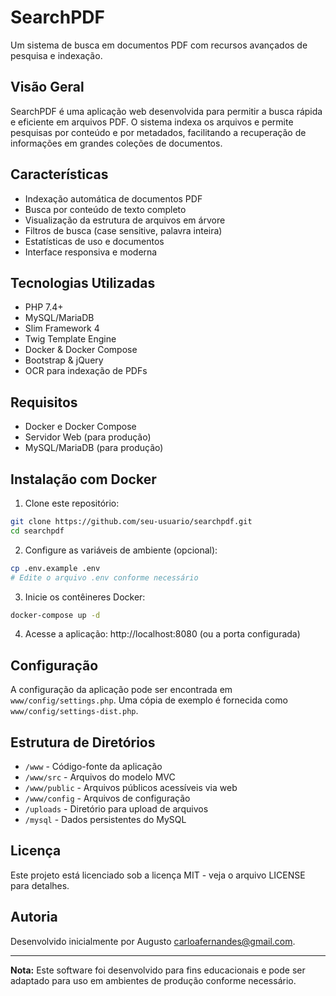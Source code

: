 # SearchPDF

Um sistema de busca em documentos PDF com recursos avançados de pesquisa e indexação.

## Visão Geral

SearchPDF é uma aplicação web desenvolvida para permitir a busca rápida e eficiente em arquivos PDF. O sistema indexa os arquivos e permite pesquisas por conteúdo e por metadados, facilitando a recuperação de informações em grandes coleções de documentos.

## Características

- Indexação automática de documentos PDF
- Busca por conteúdo de texto completo
- Visualização da estrutura de arquivos em árvore
- Filtros de busca (case sensitive, palavra inteira)
- Estatísticas de uso e documentos
- Interface responsiva e moderna

## Tecnologias Utilizadas

- PHP 7.4+
- MySQL/MariaDB
- Slim Framework 4
- Twig Template Engine
- Docker & Docker Compose
- Bootstrap & jQuery
- OCR para indexação de PDFs

## Requisitos

- Docker e Docker Compose
- Servidor Web (para produção)
- MySQL/MariaDB (para produção)

## Instalação com Docker

1. Clone este repositório:
```bash
git clone https://github.com/seu-usuario/searchpdf.git
cd searchpdf
```

2. Configure as variáveis de ambiente (opcional):
```bash
cp .env.example .env
# Edite o arquivo .env conforme necessário
```

3. Inicie os contêineres Docker:
```bash
docker-compose up -d
```

4. Acesse a aplicação:
http://localhost:8080 (ou a porta configurada)

## Configuração

A configuração da aplicação pode ser encontrada em `www/config/settings.php`. 
Uma cópia de exemplo é fornecida como `www/config/settings-dist.php`.

## Estrutura de Diretórios

- `/www` - Código-fonte da aplicação
- `/www/src` - Arquivos do modelo MVC
- `/www/public` - Arquivos públicos acessíveis via web
- `/www/config` - Arquivos de configuração
- `/uploads` - Diretório para upload de arquivos
- `/mysql` - Dados persistentes do MySQL

## Licença

Este projeto está licenciado sob a licença MIT - veja o arquivo LICENSE para detalhes.

## Autoria

Desenvolvido inicialmente por Augusto <carloafernandes@gmail.com>.

---

**Nota:** Este software foi desenvolvido para fins educacionais e pode ser adaptado para uso em ambientes de produção conforme necessário.

